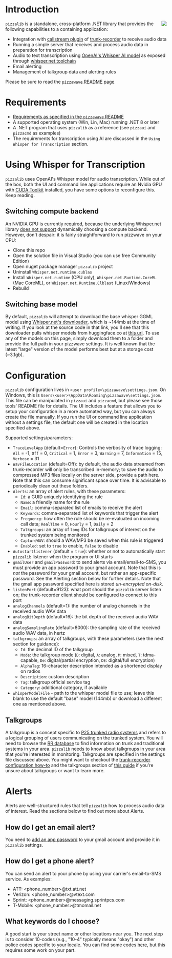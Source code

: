
# Introduction
<img align="right" src="http://github.com/lilhoser/pizzawave/raw/main/docs/logo-med.png"> `pizzalib` is a standalone, cross-platform .NET library that provides the following capabilities to a containing application:
* Integration with [callstream plugin](https://github.com/lilhoser/callstream) of [trunk-recorder](https://github.com/robotastic/trunk-recorder) to receive audio data
* Running a simple server that receives and process audio data in preparation for transcription
* Audio to text transcription using [OpenAI's Whisper AI model](https://openai.com/research/whisper) as exposed through [whisper.net toolchain](https://github.com/sandrohanea/whisper.net)
* Email alerting
* Management of talkgroup data and alerting rules

Please be sure to read the [`pizzawave` README page](https://github.com/lilhoser/pizzawave)
 
# Requirements
* [Requirements as specified in the `pizzawave` README](https://github.com/lilhoser/pizzawave)
* A supported operating system (Win, Lin, Mac) running .NET 8 or later
* A .NET program that uses `pizzalib` as a reference (see `pizzaui` and `pizzacmd` as examples)
* The requirements for transcription using AI are discussed in the `Using Whisper for Transcription` section.

# Using Whisper for Transcription

`pizzalib` uses OpenAI's Whisper model for audio transcription. While out of the box, both the UI and command line applications require an Nvidia GPU with [CUDA Toolkit](https://developer.nvidia.com/cuda-downloads) installed, you have some options to reconfigure this. Keep reading.

## Switching compute backend

An NVIDIA GPU is currently required, because the underlying Whisper.net library [does not support](https://github.com/SciSharp/LLamaSharp/issues/264) dynamically choosing a compute backend. However, don't despair: it is fairly straightforward to run pizzwave on your CPU:
* Clone this repo
* Open the solution file in Visual Studio (you can use free Community Edition)
* Open nuget package manager `pizzalib` project
* Uninstall `Whisper.net.runtime.cublas`
* Install `Whisper.net.runtime` (CPU only), `Whisper.net.Runtime.CoreML` (Mac CoreML), or `Whisper.net.Runtime.Clblast` (Linux/Windows)
* Rebuild

## Switching base model

By default, `pizzalib` will attempt to download the base whisper GGML model using [Whisper.net's downloader](https://github.com/sandrohanea/whisper.net/blob/main/Whisper.net/Ggml/WhisperGgmlDownloader.cs), which is ~144mb at the time of writing. If you look at the source code in that link, you'll see that this downloader pulls whisper models from huggingface.co at [this url](https://huggingface.co/sandrohanea/whisper.net/tree/main/classic). To use any of the models on this page, simply download them to a folder and provide the full path in your pizzwave settings. It is well known that the latest "large" version of the model performs best but at a storage cost (~3.1gb).

# Configuration

`pizzalib` configuration lives in `<user profile>\pizzawave\settings.json`. On Windows, this is `Users\<user>\AppData\Roaming\pizzawave\settings.json`. This file can be manipulated in `pizzaui` and `pizzacmd`, but please see those tools' README file for details. The UI includes a feature that allows you to setup your configuration in a more automated way, but you can always create the file manually. If you run the UI or command line application without a settings file, the default one will be created in the location specified above.

Supported settings/parameters:
* `TraceLevelApp` (default=`Error`): Controls the verbosity of trace logging:  `All` = -1, `Off` = 0, `Critical` = 1, `Error` = 3, `Warning` = 7, `Information` = 15, `Verbose` = 31
* `WavFileLocation` (default=Off): by default, the audio data streamed from trunk-recorder will only be transcribed in-memory; to save the audio to compressed MP3 files locally on the server side, provide a path here. Note that this can consume significant space over time. It is advisable to periodically clean out these folders.
* `Alerts`: an array of alert rules, with these parameters:
    *  `Id`: a GUID uniquely identifying the rule
     * `Name`: a friendly name for the rule
     * `Email`: comma-separated list of emails to receive the alert
     * `Keywords`: comma-separated list of keywords that trigger the alert
     * `Frequency`: how often the rule should be re-evaluated on incoming call data; `RealTime` = 0, `Hourly` = 1, `Daily` = 2
     * `Talkgroups`: an array of `long` IDs for talkgroups of interest on the trunked system being monitored
     * `CaptureWAV`: should a WAV/MP3 be saved when this rule is triggered
     * `Enabled`: set to `true` to enable, `false` to disable
* `Autostartlistener` (default = `true`): whether or not to automatically start `pizzalib` listener when the program or UI starts
* `gmailUser` and `gmailPassword`: to send alerts via email/email-to-SMS, you must provide an app password to your gmail account. Note that this is *not* the password for your gmail account, but rather an app-specific password. See the Alerting section below for further details. Note that the gmail app password specified here is stored _un-encrypted on-disk_.
* `listenPort` (default=9123): what port should the `pizzalib` server listen on; the trunk-recorder client should be configured to connect to this port
* `analogChannels` (default=1): the number of analog channels in the received audio WAV data
* `analogBitDepth` (default=16): the bit depth of the received audio WAV data
* `analogSamplingRate` (default=8000): the sampling rate of the received audio WAV data, in hertz
* `talkgroups`: an array of talkgroups, with these parameters (see the next section for guidance):
    * `Id`: the decimal ID of the talkgroup
    * `Mode`: the talkgroup mode (`D`: digital, `A`: analog, `M`: mixed, `T`: tdma-capable, `De`: digital/partial encryption, `DE`: digital/full encryption)
    * `AlphaTag`: 16-character description intended as a shortened display on radios
    * `Description`: custom description
    * `Tag`: talkgroup official service tag
    * `Category`: additional category, if available
* `whisperModelFile` - path to the whisper model file to use; leave this blank to use the default "base" model (144mb) or download a different one as mentioned above.

## Talkgroups
A talkgroup is a concept specific to [P25 trunked radio systems](https://en.wikipedia.org/wiki/Trunked_radio_system) and refers to a logical grouping of users communicating on the trunked system. You will need to browse the [RR database](https://www.radioreference.com/db/browse/) to find information on trunk and traditional systems in your area. `pizzalib` needs to know about talkgroups in your area that you're interested in monitoring. Talkgroups are specified in the settings file discussed above. You might want to checkout the [trunk-recorder configuration how-to](https://trunkrecorder.com/docs/CONFIGURE#talkgroupsfile) and the talkgroups section of [this guide](https://www.andrewmohawk.com/2020/06/12/trunked-radio-a-guide/) if you're unsure about talkgroups or want to learn more.

# Alerts

Alerts are well-structured rules that tell `pizzalib` how to process audio data of interest. Read the sections below to find out more about Alerts.

## How do I get an email alert?

You need to [add an app password](https://support.google.com/accounts/answer/185833) to your gmail account and provide it in `pizzalib` settings.

## How do I get a phone alert?

You can send an alert to your phone by using your carrier's email-to-SMS service. As examples:
* ATT: <phone_number>@txt.att.net
* Verizon: <phone_number>@vtext.com
* Sprint: <phone_number>@messaging.sprintpcs.com
* T-Mobile: <phone_number>@tmomail.net

## What keywords do I choose?
A good start is your street name or other locations near you. The next step is to consider 10-codes (e.g., "10-4" typically means "okay") and other police codes specific to your locale. You can find some codes [here](https://www.bearcat1.com/radio.htm), but this requires some work on your part.